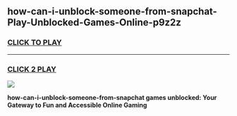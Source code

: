 
## how-can-i-unblock-someone-from-snapchat-Play-Unblocked-Games-Online-p9z2z
<h3>
<a href="https://premium76.site?title=how-can-i-unblock-someone-from-snapchat&ref=25A">CLICK TO PLAY</a></h3>
<hr>

<h3>
<a href="https://premium76.site?title=how-can-i-unblock-someone-from-snapchat&ref=25A">CLICK 2 PLAY</a>
  
</h3>

<a href="https://premium76.site?title=how-can-i-unblock-someone-from-snapchat&ref=25A"><img src="https://clearcache.store/games.png"></a>


**how-can-i-unblock-someone-from-snapchat games unblocked: Your Gateway to Fun and Accessible Online Gaming**
